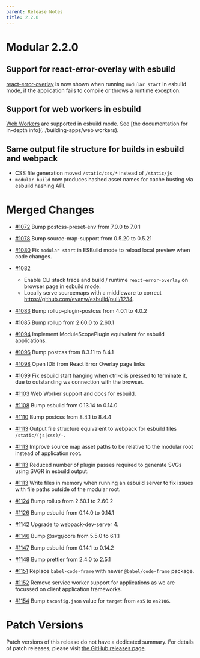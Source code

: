 ```yaml
---
parent: Release Notes
title: 2.2.0
---
```


# Modular 2.2.0

## Support for react-error-overlay with esbuild

[react-error-overlay](https://www.npmjs.com/package/react-error-overlay) is now
shown when running `modular start` in esbuild mode, if the application fails to
compile or throws a runtime exception.

## Support for web workers in esbuild

[Web Workers](https://developer.mozilla.org/en-US/docs/Web/API/Web_Workers_API/Using_web_workers)
are supported in esbuild mode. See [the documentation for in-depth
info](../building-apps/web workers).

## Same output file structure for builds in esbuild and webpack

- CSS file generation moved `/static/css/*` instead of `/static/js`
- `modular build` now produces hashed asset names for cache busting via esbuild
  hashing API.

# Merged Changes

- [#1072](https://github.com/jpmorganchase/modular/pull/1072) Bump
  postcss-preset-env from 7.0.0 to 7.0.1

- [#1078](https://github.com/jpmorganchase/modular/pull/1078) Bump
  source-map-support from 0.5.20 to 0.5.21

- [#1080](https://github.com/jpmorganchase/modular/pull/1080) Fix
  `modular start` in ESBuild mode to reload local preview when code changes.

- [#1082](https://github.com/jpmorganchase/modular/pull/1082)

  - Enable CLI stack trace and build / runtime `react-error-overlay` on browser
    page in esbuild mode.
  - Locally serve sourcemaps with a middleware to correct
    https://github.com/evanw/esbuild/pull/1234.

- [#1083](https://github.com/jpmorganchase/modular/pull/1083) Bump
  rollup-plugin-postcss from 4.0.1 to 4.0.2

- [#1085](https://github.com/jpmorganchase/modular/pull/1085) Bump rollup from
  2.60.0 to 2.60.1

- [#1094](https://github.com/jpmorganchase/modular/pull/1094) Implement
  ModuleScopePlugin equivalent for esbuild applications.

- [#1096](https://github.com/jpmorganchase/modular/pull/1096) Bump postcss from
  8.3.11 to 8.4.1

- [#1098](https://github.com/jpmorganchase/modular/pull/1098) Open IDE from
  React Error Overlay page links

- [#1099](https://github.com/jpmorganchase/modular/pull/1099) Fix esbuild start
  hanging when ctrl-c is pressed to terminate it, due to outstanding ws
  connection with the browser.

- [#1103](https://github.com/jpmorganchase/modular/pull/1103) Web Worker support
  and docs for esbuild.

- [#1108](https://github.com/jpmorganchase/modular/pull/1108) Bump esbuild from
  0.13.14 to 0.14.0

- [#1110](https://github.com/jpmorganchase/modular/pull/1110) Bump postcss from
  8.4.1 to 8.4.4

- [#1113](https://github.com/jpmorganchase/modular/pull/1113) Output file
  structure equivalent to webpack for esbuild files `/static/(js|css)/-`.

- [#1113](https://github.com/jpmorganchase/modular/pull/1113) Improve source map
  asset paths to be relative to the modular root instead of application root.

- [#1113](https://github.com/jpmorganchase/modular/pull/1113) Reduced number of
  plugin passes required to generate SVGs using SVGR in esbuild output.

- [#1113](https://github.com/jpmorganchase/modular/pull/1113) Write files in
  memory when running an esbuild server to fix issues with file paths outside of
  the modular root.

- [#1124](https://github.com/jpmorganchase/modular/pull/1124) Bump rollup from
  2.60.1 to 2.60.2

- [#1126](https://github.com/jpmorganchase/modular/pull/1126) Bump esbuild from
  0.14.0 to 0.14.1

- [#1142](https://github.com/jpmorganchase/modular/pull/1142) Upgrade to
  webpack-dev-server 4.

- [#1146](https://github.com/jpmorganchase/modular/pull/1146) Bump @svgr/core
  from 5.5.0 to 6.1.1

- [#1147](https://github.com/jpmorganchase/modular/pull/1147) Bump esbuild from
  0.14.1 to 0.14.2

- [#1148](https://github.com/jpmorganchase/modular/pull/1148) Bump prettier from
  2.4.0 to 2.5.1

- [#1151](https://github.com/jpmorganchase/modular/pull/1151) Replace
  `babel-code-frame` with newer `@babel/code-frame` package.

- [#1152](https://github.com/jpmorganchase/modular/pull/1152) Remove service
  worker support for applications as we are focussed on client application
  frameworks.

- [#1154](https://github.com/jpmorganchase/modular/pull/1154) Bump
  `tsconfig.json` value for `target` from `es5` to `es2106`.

# Patch Versions

Patch versions of this release do not have a dedicated summary. For details of
patch releases, please visit
[the GitHub releases page](https://github.com/jpmorganchase/modular/releases).
